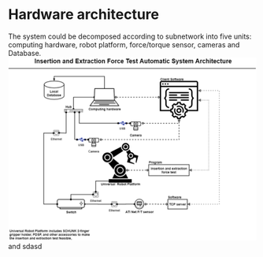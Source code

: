 # Hardware architecture
The system could be decomposed according to subnetwork into five units: computing hardware, robot platform, force/torque sensor, cameras and Database.
![image 1](https://github.com/VolcanHuang/Project_Demo/blob/main/RRP%20project/Insertion%20and%20Extraction%20Force%20Test%20Automation%20System/Sytem%20Architecture/Hardware%20architecture/System%20architecture.png)
and sdasd
